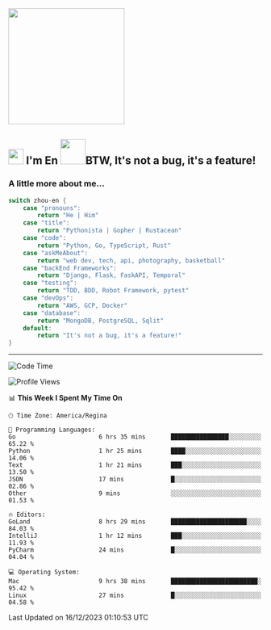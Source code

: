 <img align='center' src="https://media.giphy.com/media/GP1TJJSV4Ys1r64q2A/giphy.gif" width="230">

<h2><img src="https://emojis.slackmojis.com/emojis/images/1531849430/4246/blob-sunglasses.gif?1531849430" width="30"/> I'm En <img src="https://media.giphy.com/media/12oufCB0MyZ1Go/giphy.gif" width="50">BTW, It's not a bug, it's a feature!</h2>


<!-- <img align='right' src="https://media.giphy.com/media/M9gbBd9nbDrOTu1Mqx/giphy.gif" width="230"> -->


### A little more about me... 
<!--
```javascript
const zhou-en = {
    pronouns: "He" | "Him",
    title: "Pythonista" | "Gopher" | "Rustacean",
    code: ["Python", "Go", "Rust", "TypeScript"],
    askMeAbout: ["web dev", "tech", "app dev", "photography"],
    technologies: {
        backEnd: {
            python: ["Django", "Flask", "FaskAPI"],
            go: []
        },
        scraping: ["selenium", "scrapy", "spider"],
        testing: ["Robot Framework"],
        devOps: ["AWS", "Docker", "GCP", "Nginx"],
        databases: ["mongo", "postgresql", "sqlite"],
        misc: ["Firebase", "Heroku"]
    },
    architecture: ["Event Driven Architecture", "Microservices"],
    currentFocus: ["Temporal", "Rust"],
    funFact: "It's not a bug, it's a feature!"
};
```
  -->

```go
switch zhou-en {
    case "pronouns":
        return "He | Him"
    case "title":
        return "Pythonista | Gopher | Rustacean"
    case "code":
        return "Python, Go, TypeScript, Rust"
    case "askMeAbout":
        return "web dev, tech, api, photography, basketball"
    case "backEnd Frameworks":
        return "Django, Flask, FaskAPI, Temporal"
    case "testing":
        return "TDD, BDD, Robot Framework, pytest"
    case "devOps":
        return "AWS, GCP, Docker"
    case "database":
        return "MongoDB, PostgreSQL, Sqlit"
    default:
        return "It's not a bug, it's a feature!"
}
```




---
<!--START_SECTION:waka-->
![Code Time](http://img.shields.io/badge/Code%20Time-1%2C119%20hrs%2011%20mins-blue)

![Profile Views](http://img.shields.io/badge/Profile%20Views-9-blue)

📊 **This Week I Spent My Time On** 

```text
🕑︎ Time Zone: America/Regina

💬 Programming Languages: 
Go                       6 hrs 35 mins       ████████████████░░░░░░░░░   65.22 % 
Python                   1 hr 25 mins        ████░░░░░░░░░░░░░░░░░░░░░   14.06 % 
Text                     1 hr 21 mins        ███░░░░░░░░░░░░░░░░░░░░░░   13.50 % 
JSON                     17 mins             █░░░░░░░░░░░░░░░░░░░░░░░░   02.86 % 
Other                    9 mins              ░░░░░░░░░░░░░░░░░░░░░░░░░   01.53 % 

🔥 Editors: 
GoLand                   8 hrs 29 mins       █████████████████████░░░░   84.03 % 
IntelliJ                 1 hr 12 mins        ███░░░░░░░░░░░░░░░░░░░░░░   11.93 % 
PyCharm                  24 mins             █░░░░░░░░░░░░░░░░░░░░░░░░   04.04 % 

💻 Operating System: 
Mac                      9 hrs 38 mins       ████████████████████████░   95.42 % 
Linux                    27 mins             █░░░░░░░░░░░░░░░░░░░░░░░░   04.58 % 
```


 Last Updated on 16/12/2023 01:10:53 UTC
<!--END_SECTION:waka-->
